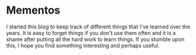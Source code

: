 # Mementos

I started this blog to keep track of different things that I've learned over the years. It is easy to forget things if you don't use them often and it is a shame after putting all the hard work to learn things. If you stumble upon this, I hope you find something interesting and perhaps useful.

